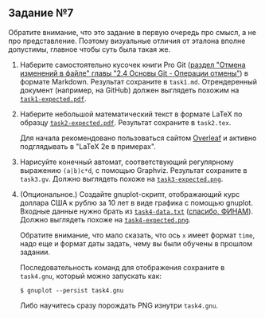 ## Задание №7

Обратите внимание, что это задание в первую очередь про смысл, а не про
представление. Поэтому визуальные отличия от эталона вполне допустимы, главное
чтобы суть была такая же.

1.  Наберите самостоятельно кусочек книги Pro Git
    ([раздел "Отмена изменений в файле" главы "2.4 Основы Git - Операции отмены"](https://git-scm.com/book/ru/v2/Основы-Git-Операции-отмены#_отмена_изменений_в_файле))
    в формате Markdown.
    Результат сохраните в `task1.md`.
    Отрендеренный документ (например, на GitHub) должен выглядеть похожим на [`task1-expected.pdf`](task1-expected.pdf).

2.  Наберите небольшой математический текст в формате LaTeX по образцу
    [`task2-expected.pdf`](task2-expected.pdf). Результат сохраните в `task2.tex`.

    Для начала рекомендовано пользоваться сайтом [Overleaf](https://ru.overleaf.com/latex/templates/1-dot-1-basic-russian-template/zzwxxzmwsnsg)
    и активно подглядывать в "LaTeX 2e в примерах".

3.  Нарисуйте конечный автомат, соответствующий регулярному выражению
    `(a|b)c*d`, с помощью Graphviz. Результат сохраните в `task3.gv`.
    Должно выглядеть похоже на [`task3-expected.png`](task3-expected.png).

4.  (Опциональное.) Создайте gnuplot-скрипт, отображающий курс доллара США к рублю за 10 лет в виде графика с помощью gnuplot.
    Входные данные нужно брать из [`task4-data.txt`](task4-data.txt) ([спасибо, ФИНАМ](https://www.finam.ru/profile/kurs-rublya/usd-from-cb/export/)).
    Должно выглядеть похоже на [`task4-expected.png`](task4-expected.png).

    Обратите внимание, что мало сказать, что ось `x` имеет формат `time`, надо
    еще и формат даты задать, чему вы были обучены в прошлом задании.

    Последовательность команд для отображения сохраните в `task4.gnu`, который
    можно запускать как:
        
        $ gnuplot --persist task4.gnu

    Либо научитесь сразу порождать PNG изнутри `task4.gnu`.

